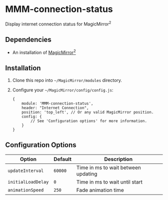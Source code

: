 # MMM-connection-status

Display internet connection status for MagicMirror<sup>2</sup>

## Dependencies

- An installation of [MagicMirror<sup>2</sup>](https://github.com/MichMich/MagicMirror)

## Installation

1.  Clone this repo into `~/MagicMirror/modules` directory.
2.  Configure your `~/MagicMirror/config/config.js`:

    ```
    {
        module: 'MMM-connection-status',
        header: "Internet Connection",
        position: 'top_left', // Or any valid MagicMirror position.
        config: {
            // See 'Configuration options' for more information.
        }
    }
    ```

## Configuration Options

| **Option**         | **Default** | **Description**                     |
| ------------------ | ----------- | ----------------------------------- |
| `updateInterval`   | `60000`     | Time in ms to wait between updating |
| `initialLoadDelay` | `0`         | Time in ms to wait until start      |
| `animationSpeed`   | `250`       | Fade animation time                 |
